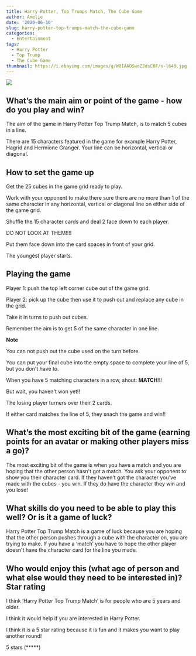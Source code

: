 ```yaml
---
title: Harry Potter, Top Trumps Match, The Cube Game
author: Amelie
date: '2020-06-10'
slug: harry-potter-top-trumps-match-the-cube-game
categories:
  - Entertainment
tags:
  - Harry Potter
  - Top Trump
  - The Cube Game
thumbnail: https://i.ebayimg.com/images/g/W8IAAOSwoZJdsC0F/s-l640.jpg
---
```


![](https://i.ebayimg.com/images/g/W8IAAOSwoZJdsC0F/s-l640.jpg)

## What’s the main aim or point of the game - how do you play and win?

The aim of the game in Harry Potter Top Trump Match, is to match 5 cubes in a line.

There are 15 characters featured in the game for example Harry Potter, Hagrid and Hermione Granger. Your line can be horizontal, vertical or diagonal.

## How to set the game up

Get the 25 cubes in the game grid ready to play.

Work with your opponent to make there sure there are no more than 1 of the same character in any horizontal, vertical or diagonal line on either side of the game grid.

Shuffle the 15 character cards and deal 2 face down to each player.

DO NOT LOOK AT THEM!!!!

Put them face down into the card spaces in front of your grid.

The youngest player starts.

## Playing the game

Player 1: push the top left corner cube out of the game grid.

Player 2: pick up the cube then use it to push out and replace any cube in the grid. 

Take it in turns to push out cubes.

Remember the aim is to get 5 of the same character in one line.

**Note**

You can not push out the cube used on the turn before.

You can put your final cube into the empty space to complete your line of 5, but you don't have to.

When you have 5 matching characters in a row, shout: **MATCH**!!!

But wait, you haven't won yet!!

The losing player turners over their 2 cards.

If either card matches the line of 5, they snach the game and win!!


## What’s the most exciting bit of the game (earning points for an avatar or making other players miss a go)?

The most exciting bit of the game is when you have a match and you are hoping that the other person hasn't got a match. You ask your opponent to show you their character card. If they haven’t got the character you’ve made with the cubes - you win. If they do have the character they win and you lose! 

## What skills do you need to be able to play this well? Or is it a game of luck?

Harry Potter Top Trump Match is a game of luck because you are hoping that the other person pushes through a cube with the character on, you are trying to make. If you have a ‘match’ you have to hope the other player doesn't have the character card for the line you made.
 
## Who would enjoy this (what age of person and what else would they need to be interested in)? Star rating

I think ‘Harry Potter Top Trump Match’ is for people who are 5 years and older.

I think it would help if you are interested in Harry Potter.

I think it is a 5 star rating because it is fun and it makes you want to play another round!

5 stars (*****)

<br>
<br>
